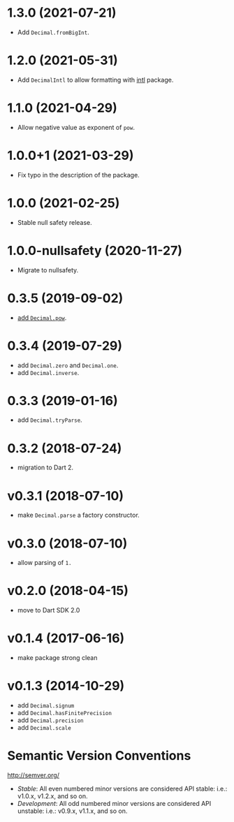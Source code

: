 # 1.3.0 (2021-07-21)

- Add `Decimal.fromBigInt`.

# 1.2.0 (2021-05-31)

- Add `DecimalIntl` to allow formatting with [intl](https://pub.dev/packages/intl) package.

# 1.1.0 (2021-04-29)

- Allow negative value as exponent of `pow`.

# 1.0.0+1 (2021-03-29)

- Fix typo in the description of the package.

# 1.0.0 (2021-02-25)

- Stable null safety release.

# 1.0.0-nullsafety (2020-11-27)

- Migrate to nullsafety.

# 0.3.5 (2019-09-02)

- [add `Decimal.pow`](https://github.com/a14n/dart-decimal/issues/24).

# 0.3.4 (2019-07-29)

- add `Decimal.zero` and `Decimal.one`.
- add `Decimal.inverse`.

# 0.3.3 (2019-01-16)

- add `Decimal.tryParse`.

# 0.3.2 (2018-07-24)

- migration to Dart 2.

# v0.3.1 (2018-07-10)

- make `Decimal.parse` a factory constructor.

# v0.3.0 (2018-07-10)

- allow parsing of `1.`

# v0.2.0 (2018-04-15)

- move to Dart SDK 2.0

# v0.1.4 (2017-06-16)

- make package strong clean

# v0.1.3 (2014-10-29)

- add `Decimal.signum`
- add `Decimal.hasFinitePrecision`
- add `Decimal.precision`
- add `Decimal.scale`

# Semantic Version Conventions

http://semver.org/

- *Stable*:  All even numbered minor versions are considered API stable:
  i.e.: v1.0.x, v1.2.x, and so on.
- *Development*: All odd numbered minor versions are considered API unstable:
  i.e.: v0.9.x, v1.1.x, and so on.
